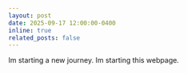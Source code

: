 ```yaml
---
layout: post
date: 2025-09-17 12:00:00-0400
inline: true
related_posts: false
---
```


Im starting a new journey. Im starting this webpage.
